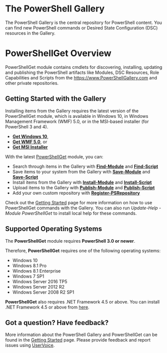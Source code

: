 # The PowerShell GalleryThe PowerShell Gallery is the central repository for PowerShell content. You can find new PowerShell commands or Desired State Configuration (DSC) resources in the Gallery.# PowerShellGet OverviewPowerShellGet module contains cmdlets for discovering, installing, updating and publishing the PowerShell artifacts like Modules, DSC Resources, Role Capabilities and Scripts from the https://www.PowerShellGallery.com and other private repositories.## Getting Started with the GalleryInstalling items from the Gallery requires the latest version of the PowerShellGet module, which is available in Windows 10, in Windows Management Framework (WMF) 5.0, or in the MSI-based installer (for PowerShell 3 and 4).- [**Get Windows 10**](http://go.microsoft.com/fwlink/?LinkID=624830&clcid=0x409),- [**Get WMF 5.0**](http://go.microsoft.com/fwlink/?LinkId=398175), or- [**Get MSI Installer**](http://go.microsoft.com/fwlink/?LinkID=746217&clcid=0x409)With the latest[PowerShellGet](http://go.microsoft.com/fwlink/?LinkID=760387&clcid=0x409)module, you can:-   Search through items in the Gallery with    [**Find-Module**](http://go.microsoft.com/fwlink/?LinkID=760387&clcid=0x409)    and    [**Find-Script**](http://go.microsoft.com/fwlink/?LinkID=760387&clcid=0x409)-   Save items to your system from the Gallery with    [**Save-Module**](http://go.microsoft.com/fwlink/?LinkID=760387&clcid=0x409)    and    [**Save-Script**](http://go.microsoft.com/fwlink/?LinkID=760387&clcid=0x409)-   Install items from the Gallery with    [**Install-Module**](http://go.microsoft.com/fwlink/?LinkID=760387&clcid=0x409)    and    [**Install-Script**](http://go.microsoft.com/fwlink/?LinkID=760387&clcid=0x409)-   Upload items to the Gallery with    [**Publish-Module**](http://go.microsoft.com/fwlink/?LinkID=760387&clcid=0x409)    and    [**Publish-Script**](http://go.microsoft.com/fwlink/?LinkID=760387&clcid=0x409)-   Add your own custom repository with    [**Register-PSRepository**](http://go.microsoft.com/fwlink/?LinkID=760387&clcid=0x409)Check out the [Getting Started](psgallery/psgallery_gettingstarted.md) page for more information on how to use PowerShellGet commands with the Gallery. You can also run *Update-Help -Module PowerShellGet* to install local help for these commands.## Supported Operating SystemsThe **PowerShellGet** module requires **PowerShell 3.0 or newer**.Therefore, **PowerShellGet** requires one of the following operating systems:- Windows 10- Windows 8.1 Pro- Windows 8.1 Enterprise- Windows 7 SP1- Windows Server 2016 TP5- Windows Server 2012 R2- Windows Server 2008 R2 SP1**PowerShellGet** also  requires .NET Framework 4.5 or above. You can install .NET Framework 4.5 or above from [here](https://msdn.microsoft.com/en-us/library/5a4x27ek.aspx).## Got a question? Have feedback?More information about the PowerShell Gallery and PowerShellGet can be found in the [Getting Started](psgallery/psgallery_gettingstarted.md) page. Please provide feedback and report issues using [UserVoice](http://windowsserver.uservoice.com/forums/301869-powershell).